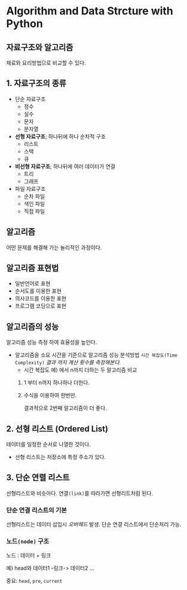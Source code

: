# Algorithm and Data Strcture with Python
## 자료구조와 알고리즘
재료와 요리방법으로 비교할 수 있다.

## 1. 자료구조의 종류
+ 단순 자료구조 
    + 정수 
    + 실수 
    + 문자 
    + 문자열
+ __선형 자료구조__; 하나뒤에 하나 순차적 구조
    + 리스트 
    + 스택 
    + 큐
+ __비선형 자료구조__; 하나뒤에 여러 데이터가 연결
    + 트리 
    + 그래프
+ 파일 자료구조
    + 순차 파일
    + 색인 파일
    + 직접 파일

## 알고리즘
어떤 문제를 해결해 가는 놀리적인 과정이다.

## 알고리즘 표현법
+ 일반언어로 표현
+ 순서도를 이용한 표현
+ 의사코드를 이용한 표현
+ 프로그램 코딩으로 표현

## 알고리즘의 성능
알고리즘 성능 측정 하여 효율성을 높인다.
+ 알고리즘을 소요 시간을 기준으로 알고리즘 성능 분석방법 `시간 복잡도(Time Complexity)` _결과 까지 계산 횟수를 측정해본다._
    + 시간 복잡도 예)
    에서 n까지 더하는 두 알고리즘 비교
    1. 1 부터 n까지 하나하나 더한다.
    2. 수식을 이용하여 한번만.
    
        결과적으로 2번째 알고리즘이 더 좋다.

## 2. 선형 리스트 (Ordered List)
테이터를 일정한 순서로 나열한 것이다. 
+ 선형 리스트는 저장소에 특정 주소가 있다.

## 3. 단순 연렬 리스트
선형리스트와 비슷아다. 연결`(link)`를 따라가면 선형리트처럼 된다.

### 단순 연결 리스트의 기본
선형리스트는 데이터 삽입시 _오버헤드_ 발생.
단순 연결 리스트에서 단순처리 가능.

### 노드`(node)` 구조
 노드 : 데이터 + 링크

예) head와 데이터1 -링크-> 데이터2 ...

중요: `head`, `pre`, `current`